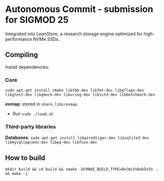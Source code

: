 # Autonomous Commit - submission for SIGMOD 25

Integrated into LeanStore, a research storage engine optimized for high-performance NVMe SSDs.

## Compiling
Install dependencies:

### Core

`sudo apt-get install cmake libtbb-dev libfmt-dev libgflags-dev libgtest-dev libgmock-dev liburing-dev libzstd-dev libbenchmark-dev`

**exmap**: stored in `share_libs/exmap`
- Run `sudo ./load.sh`

### Third-party libraries

**Databases**: `sudo apt-get install libwiredtiger-dev libsqlite3-dev libmysqlcppconn-dev libpq-dev libfuse-dev`

## How to build

`mkdir build && cd build && cmake -DCMAKE_BUILD_TYPE=RelWithDebInfo .. && make -j`
